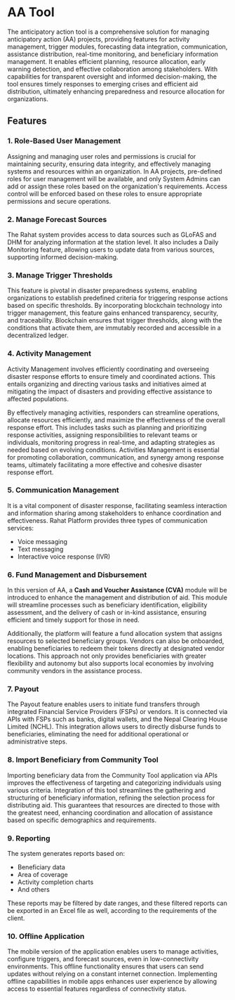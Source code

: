 # AA Tool

The anticipatory action tool is a comprehensive solution for managing anticipatory action (AA) projects, providing features for activity management, trigger modules, forecasting data integration, communication, assistance distribution, real-time monitoring, and beneficiary information management. It enables efficient planning, resource allocation, early warning detection, and effective collaboration among stakeholders. With capabilities for transparent oversight and informed decision-making, the tool ensures timely responses to emerging crises and efficient aid distribution, ultimately enhancing preparedness and resource allocation for organizations.

## Features

### 1. Role-Based User Management
Assigning and managing user roles and permissions is crucial for maintaining security, ensuring data integrity, and effectively managing systems and resources within an organization. In AA projects, pre-defined roles for user management will be available, and only System Admins can add or assign these roles based on the organization's requirements. Access control will be enforced based on these roles to ensure appropriate permissions and secure operations.

### 2. Manage Forecast Sources
The Rahat system provides access to data sources such as GLoFAS and DHM for analyzing information at the station level. It also includes a Daily Monitoring feature, allowing users to update data from various sources, supporting informed decision-making.

### 3. Manage Trigger Thresholds
This feature is pivotal in disaster preparedness systems, enabling organizations to establish predefined criteria for triggering response actions based on specific thresholds. By incorporating blockchain technology into trigger management, this feature gains enhanced transparency, security, and traceability. Blockchain ensures that trigger thresholds, along with the conditions that activate them, are immutably recorded and accessible in a decentralized ledger.

### 4. Activity Management
Activity Management involves efficiently coordinating and overseeing disaster response efforts to ensure timely and coordinated actions. This entails organizing and directing various tasks and initiatives aimed at mitigating the impact of disasters and providing effective assistance to affected populations.

By effectively managing activities, responders can streamline operations, allocate resources efficiently, and maximize the effectiveness of the overall response effort. This includes tasks such as planning and prioritizing response activities, assigning responsibilities to relevant teams or individuals, monitoring progress in real-time, and adapting strategies as needed based on evolving conditions. Activities Management is essential for promoting collaboration, communication, and synergy among response teams, ultimately facilitating a more effective and cohesive disaster response effort.

### 5. Communication Management
It is a vital component of disaster response, facilitating seamless interaction and information sharing among stakeholders to enhance coordination and effectiveness. Rahat Platform provides three types of communication services:

- Voice messaging  
- Text messaging  
- Interactive voice response (IVR)

### 6. Fund Management and Disbursement
In this version of AA, a **Cash and Voucher Assistance (CVA)** module will be introduced to enhance the management and distribution of aid. This module will streamline processes such as beneficiary identification, eligibility assessment, and the delivery of cash or in-kind assistance, ensuring efficient and timely support for those in need.

Additionally, the platform will feature a fund allocation system that assigns resources to selected beneficiary groups. Vendors can also be onboarded, enabling beneficiaries to redeem their tokens directly at designated vendor locations. This approach not only provides beneficiaries with greater flexibility and autonomy but also supports local economies by involving community vendors in the assistance process.

### 7. Payout
The Payout feature enables users to initiate fund transfers through integrated Financial Service Providers (FSPs) or vendors. It is connected via APIs with FSPs such as banks, digital wallets, and the Nepal Clearing House Limited (NCHL). This integration allows users to directly disburse funds to beneficiaries, eliminating the need for additional operational or administrative steps.

### 8. Import Beneficiary from Community Tool
Importing beneficiary data from the Community Tool application via APIs improves the effectiveness of targeting and categorizing individuals using various criteria. Integration of this tool streamlines the gathering and structuring of beneficiary information, refining the selection process for distributing aid. This guarantees that resources are directed to those with the greatest need, enhancing coordination and allocation of assistance based on specific demographics and requirements.

### 9. Reporting
The system generates reports based on:

- Beneficiary data  
- Area of coverage  
- Activity completion charts  
- And others

These reports may be filtered by date ranges, and these filtered reports can be exported in an Excel file as well, according to the requirements of the client.

### 10. Offline Application
The mobile version of the application enables users to manage activities, configure triggers, and forecast sources, even in low-connectivity environments. This offline functionality ensures that users can send updates without relying on a constant internet connection. Implementing offline capabilities in mobile apps enhances user experience by allowing access to essential features regardless of connectivity status.
